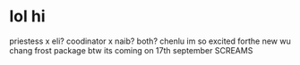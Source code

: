 # lol hi
priestess x eli? coodinator x naib?
both?
chenlu im so excited forthe new wu chang frost package btw its coming on 17th september
SCREAMS

